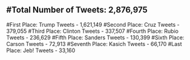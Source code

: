 #Total Number of Tweets: 2,876,975 
---
#First Place: Trump Tweets - 1,621,149
#Second Place: Cruz Tweets - 379,055
#Third Place: Clinton Tweets - 337,507
#Fourth Place: Rubio Tweets - 236,629
#Fifth Place: Sanders Tweets - 130,399
#Sixth Place: Carson Tweets - 72,913
#Seventh Place: Kasich Tweets - 66,170
#Last Place: Jeb! Tweets - 33,160

